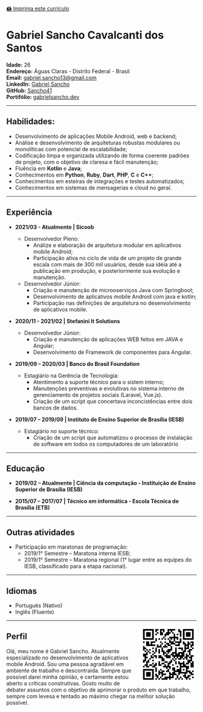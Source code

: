 [🖨️ Imprima este currículo](https://Sancho41.github.io/curriculum_pt.html#print)
# Gabriel Sancho Cavalcanti dos Santos

**Idade:** 26<br>
**Endereço:** Águas Claras - Distrito Federal - Brasil<br>
**Email:** gabriel.sancho13@gmail.com<br>
**LinkedIn:** [Gabriel Sancho](https://www.linkedin.com/in/gabriel-sancho-99888a180/)<br>
**GitHub:** [Sancho41](https://github.com/Sancho41)<br>
**Portifólio:** [gabrielsancho.dev](https://gabrielsancho.dev)

---

## Habilidades:
  - Desenvolvimento de aplicações Mobile Android, web e backend;
  - Análise e desenvolvimento de arquiteturas robustas modulares ou monolíticas com potencial de escalabilidade;
  - Codificação limpa e organizada utilizando de forma coerente padrões de projeto, com o objetivo de claresa e fácil manutenção;
  - Fluência em **Kotlin** e **Java**;
  - Conhecimentos em **Python**, **Ruby**, **Dart**, **PHP**, **C** e **C++**;
  - Conhecimentos em esteiras de integrações e testes automatizados;
  - Conhecimentos em sistemas de mensagerias e cloud no geral.

---

## Experiência
- **2021/03 - Atualmente | Sicoob**
    - Desenvolvedor Pleno:
        - Análize e elaboração de arquitetura modular em aplicativos mobile Android;
        - Participação ativa no ciclo de vida de um projeto de grande escala com mais de 300 mil usuários, desde sua idéia até a publicação em produção, e posteriormente sua evolução e manutenção.
    - Desenvolvedor Júnior:
        - Criação e manutenção de microoserviços Java com Springboot;
        - Desenvolvimento de aplicativos mobile Android com java e kotlin;
        - Participação nas definições de arquitetura no desenvolvimento de aplicativos mobile.

- **2020/11 - 2021/02 | Stefanini It Solutions**
    - Desenvolvedor Júnior:
        - Criação e manutenção de aplicações WEB feitos em JAVA e Angular;
        - Desenvolvimento de Framework de componentes para Angular.

- **2019/09 – 2020/03 | Banco do Brasil Foundation**
    - Estagiário na Gerência de Tecnologia:
        - Atentimento a suporte técnico para o sistem interno;
        - Manutenções preventivas e evolutivas no sistema interno de gerenciamento de projetos sociais (Laravel, Vue.js).
        - Criação de um script que concertava inconcistências entre dois bancos de dados.

- **2019/07 – 2019/09 | Instituto de Ensino Superior de Brasília (IESB)**
    - Estagiário no suporte técnico:
        - Criação de um script que automatizou o processo de instalação de software em todos os computadores de um laboratório

---

## Educação
- **2019/02 – Atualmente | Ciência da computação - Instituição de Ensino Superior de Brasília (IESB)**

- **2015/07 – 2017/07 | Técnico em informática - Escola Técnica de Brasília (ETB)**

---

## Outras atividades
- Participação em maratonas de programação:
    - 2019/1° Semestre – Maratona interna IESB;
    - 2019/1° Semestre – Maratona regional (1° lugar entre as equipes do IESB, classificado para a etapa nacional).
  
---

## Idiomas
  - Português (Nativo)
  - Inglês (Fluente)

___

<img src="assets/img/qrcode.png" width="150" align="right" style="margin-left: 20px"></img>
## Perfil 

Olá, meu nome é Gabriel Sancho. Atualmente especializado no desenvolvimento de aplicativos mobile Android. Sou uma pessoa agradável em ambiente de trabalho e descontraida. Sempre que possível darei minha opinião, e certamente estou aberto a críticas construtivas. Gosto muito de debater assuntos com o objetivo de aprimorar o produto em que trabalho, sempre com levesa e tentado ao máximo chegar na melhor solução possível.